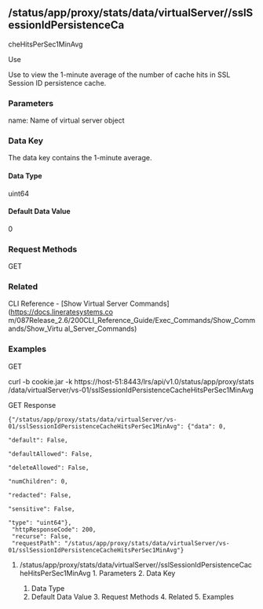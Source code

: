 ## /status/app/proxy/stats/data/virtualServer/<name>/sslSessionIdPersistenceCa
cheHitsPerSec1MinAvg

Use

Use to view the 1-minute average of the number of cache hits in SSL Session ID
persistence cache.

### Parameters

name: Name of virtual server object

### Data Key

The data key contains the 1-minute average.

#### Data Type

uint64

#### Default Data Value

0

### Request Methods

GET

### Related

CLI Reference - [Show Virtual Server Commands](https://docs.lineratesystems.co
m/087Release_2.6/200CLI_Reference_Guide/Exec_Commands/Show_Commands/Show_Virtu
al_Server_Commands)

### Examples

GET

curl -b cookie.jar -k https://host-51:8443/lrs/api/v1.0/status/app/proxy/stats
/data/virtualServer/vs-01/sslSessionIdPersistenceCacheHitsPerSec1MinAvg

GET Response

    
    
    {"/status/app/proxy/stats/data/virtualServer/vs-01/sslSessionIdPersistenceCacheHitsPerSec1MinAvg": {"data": 0,
                                                                                                         "default": False,
                                                                                                         "defaultAllowed": False,
                                                                                                         "deleteAllowed": False,
                                                                                                         "numChildren": 0,
                                                                                                         "redacted": False,
                                                                                                         "sensitive": False,
                                                                                                         "type": "uint64"},
     "httpResponseCode": 200,
     "recurse": False,
     "requestPath": "/status/app/proxy/stats/data/virtualServer/vs-01/sslSessionIdPersistenceCacheHitsPerSec1MinAvg"}
    

  1. /status/app/proxy/stats/data/virtualServer/<name>/sslSessionIdPersistenceCacheHitsPerSec1MinAvg
    1. Parameters
    2. Data Key
      1. Data Type
      2. Default Data Value
    3. Request Methods
    4. Related
    5. Examples

